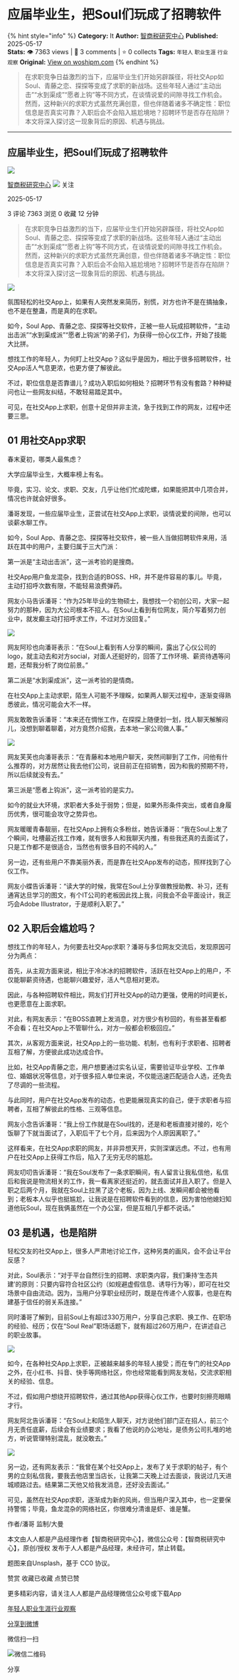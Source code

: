 # 应届毕业生，把Soul们玩成了招聘软件
{% hint style="info" %}
**Category:** It
**Author:** [智商税研究中心](https://www.woshipm.com/u/1385913)
**Published:** 2025-05-17  
**Stats:** 👁️ 7363 views | 💬 3 comments | ⭐ 0 collects
**Tags:** `年轻人` `职业生涯` `行业观察`
**Original:** [View on woshipm.com](https://www.woshipm.com/it/6218059.html)
{% endhint %}
> 在求职竞争日益激烈的当下，应届毕业生们开始另辟蹊径，将社交App如Soul、青藤之恋、探探等变成了求职的新战场。这些年轻人通过“主动出击”“水到渠成”“愿者上钩”等不同方式，在谈情说爱的间隙寻找工作机会。然而，这种新兴的求职方式虽然充满创意，但也伴随着诸多不确定性：职位信息是否真实可靠？入职后会不会陷入尴尬境地？招聘环节是否存在陷阱？本文将深入探讨这一现象背后的原因、机遇与挑战。

---

## 应届毕业生，把Soul们玩成了招聘软件

[![](https://image.woshipm.com/wp-files/2022/01/HGzWQbrb2dnLYMQvr1tF.jpg!/both/72x72)](https://www.woshipm.com/u/1385913)

[智商税研究中心](https://www.woshipm.com/u/1385913) ![](https://static.woshipm.com/tag/1122_1@2x.png) 关注

2025-05-17

3 评论 7363 浏览 0 收藏 12 分钟

> 在求职竞争日益激烈的当下，应届毕业生们开始另辟蹊径，将社交App如Soul、青藤之恋、探探等变成了求职的新战场。这些年轻人通过“主动出击”“水到渠成”“愿者上钩”等不同方式，在谈情说爱的间隙寻找工作机会。然而，这种新兴的求职方式虽然充满创意，但也伴随着诸多不确定性：职位信息是否真实可靠？入职后会不会陷入尴尬境地？招聘环节是否存在陷阱？本文将深入探讨这一现象背后的原因、机遇与挑战。

![](https://image.woshipm.com/2024/10/31/53026ab4-972b-11ef-b0e5-00163e142b65.jpg)

氛围轻松的社交App上，如果有人突然发来简历，别慌，对方也许不是在搞抽象，也不是在整蛊，而是真的在求职。

如今，Soul App、青藤之恋、探探等社交软件，正被一些人玩成招聘软件，“主动出击派”“水到渠成派”“愿者上钩派”的弟子们，为获得一份心仪工作，开始了技能大比拼。

想找工作的年轻人，为何盯上社交App？这似乎是因为，相比于很多招聘软件，社交App活人气息更浓，也更方便了解彼此。

不过，职位信息是否靠谱儿？成功入职后如何相处？招聘环节有没有套路？种种疑问也让一些网友纠结，不敢轻易踏足其中。

可见，在社交App上求职，创意十足但并非主流，急于找到工作的网友，过程中还要三思。

## 01 用社交App求职

春末夏初，哪类人最焦虑？

大学应届毕业生，大概率榜上有名。

毕竟，实习、论文、求职、交友，几乎让他们忙成陀螺，如果能把其中几项合并，情况也许就会好很多。

潘哥发现，一些应届毕业生，正尝试在社交App上求职，谈情说爱的间隙，也可以谈薪水聊工作。

如今，Soul App、青藤之恋、探探等社交软件，被一些人当做招聘软件来用，活跃在其中的用户，主要归属于三大门派：

第一派是“主动出击派”，这一派考验的是搜商。

社交App用户鱼龙混杂，找到合适的BOSS、HR，并不是件容易的事儿。毕竟，主动打招呼次数有限，不能轻易浪费弹药。

网友小马告诉潘哥：“作为25年毕业的生物硕士，我想找一个初创公司，大家一起努力的那种，因为大公司根本不招人。在Soul上看到有位网友，简介写着努力创业中，就发癫主动打招呼求工作，不过对方没回复。”

![](https://image.woshipm.com/2025/05/16/8fe3107c-320e-11f0-821c-00163e09d72f.jpg)

网友阿珍也向潘哥表示：“在Soul上看到有人分享的瞬间，露出了心仪公司的logo，就主动去和对方social，对面人还挺好的，回答了工作环境、薪资待遇等问题，还帮我分析了岗位前景。”

第二派是“水到渠成派”，这一派考验的是情商。

在社交App上主动求职，陌生人可能不予理睬，如果两人聊天过程中，逐渐变得熟悉彼此，情况可能会大不一样。

网友敢敢告诉潘哥：“本来还在惆怅工作，在探探上随便划一划，找人聊天解解闷儿，没想到聊着聊着，对方竟然介绍我，去本地一家公司做人事。”

![](https://image.woshipm.com/2025/05/16/909a7320-320e-11f0-821c-00163e09d72f.jpg)

网友芙芙也向潘哥表示：“在青藤和本地用户聊天，突然间聊到了工作，问他有什么推荐的，对方居然让我去他们公司，说目前正在招销售，因为和我的预期不符，所以后续就没有去。”

第三派是“愿者上钩派”，这一派考验的是实力。

如今的就业大环境，求职者大多处于弱势；但是，如果外形条件突出，或者自身履历优秀，很可能会攻守之势异也。

网友暖暖青春靓丽，在社交App上拥有众多粉丝，她告诉潘哥：“我在Soul上发了个瞬间，吐槽最近找工作难，就有很多人和我聊天内推，有些我还真的去面试了，只是工作都不是很适合，当然也有很多目的不纯的人。”

另一边，还有些用户不靠美丽外表，而是靠在社交App发布的动态，照样找到了心仪工作。

网友小蝶告诉潘哥：“读大学的时候，我常在Soul上分享做教授助教、补习，还有通宵达旦学习的图文，有个IT公司的老板因此找上我，问我会不会平面设计，我正巧会Adobe Illustrator，于是顺利入职了。”

## 02 入职后会尴尬吗？

想找工作的年轻人，为何要去社交App求职？潘哥与多位网友交流后，发现原因可分为两点：

首先，从主观方面来说，相比于冷冰冰的招聘软件，活跃在社交App上的用户，不仅能聊薪资待遇，也能聊兴趣爱好，活人气息相对更浓。

因此，与各种招聘软件相比，网友们打开社交App的动力更强，使用的时间更长，也更愿意在上面求职。

对此，有网友表示：“在BOSS直聘上发消息，对方很少有秒回的，有些甚至看都不会看；在社交App上不管聊什么，对方一般都会积极回应。”

其次，从客观方面来说，社交App上的一些功能、机制，也有利于求职者、招聘者互相了解，方便彼此成功达成合作。

比如，社交App青藤之恋，用户想要通过实名认证，需要验证毕业学校、工作单位、婚姻状况等信息，对于很多招人单位来说，不仅能迅速匹配适合人选，还免去了尽调的一些流程。

与此同时，用户在社交App发布的动态，也更能展现真实的自己，便于求职者与招聘者，互相了解彼此的性格、三观等信息。

网友小念告诉潘哥：“我上份工作就是在Soul找的，还是和老板直接对接的，吃个饭聊了下就当面试了，入职后干了七个月，后来因为个人原因离职了。”

这样看来，在社交App求职的网友，并非异想天开，实则深谋远虑。不过，也有用户在社交App上获得工作后，陷入了无穷无尽的尴尬。

网友叨叨告诉潘哥：“我在Soul发布了一条求职瞬间，有人留言让我私信他，私信后和我说是物流相关的工作，我一看离家还挺近的，就去面试并且入职了。但是入职之后两个月，我就在Soul上拉黑了这个老板，因为上线、发瞬间都会被他看到；老板本人似乎也挺尴尬，让我说是在招聘软件看到的信息，因为害怕他媳妇知道他玩Soul，现在我俩虽然在一个办公室，但是互相几乎都不说话。”

## 03 是机遇，也是陷阱

轻松交友的社交App上，很多人严肃地讨论工作，这种另类的画风，会不会让平台反感？

对此，Soul表示：“对于平台自然衍生的招聘、求职类内容，我们秉持‘生态共建’的原则：只要内容符合社区公约（如规避虚假信息、诱导行为等），即可在社交场景中自由流动。因为，当用户分享职业经历时，既是在传递个人叙事，也是在构建基于信任的弱关系连接。”

同时潘哥了解到，目前Soul上有超过330万用户，分享自己求职、换工作、在职场的经验、经历；仅在“Soul Real”职场话题下，就有超过260万用户，在讲述自己的职业故事。

![](https://image.woshipm.com/2025/05/16/9151a59a-320e-11f0-821c-00163e09d72f.jpg)

如今，在各种社交App上求职，正被越来越多的年轻人接受；而在专门的社交App之外，在小红书、抖音、快手等网络社区，你也经常能看到网友发帖，交流求职相关的经验、信息。

不过，假如用户想绕开招聘软件，通过其他App获得心仪工作，也要时刻擦亮眼睛才行。

网友阿北告诉潘哥：“在Soul上和陌生人聊天，对方说他们部门正在招人，前三个月无责任底薪，后续会有业绩要求；我看了他说的办公地址，是债务公司扎堆的地方，听说管理特别混乱，就没敢去。”

![](https://image.woshipm.com/2025/05/16/920824d2-320e-11f0-821c-00163e09d72f.jpg)

另一边，还有网友表示：“我曾在某个社交App上，发布了关于求职的帖子，有个男的立刻私信我，要我去他店里当店长，让我第二天晚上过去面谈，我说过几天进城顺路过去。结果第二天他又给我发消息，还好没去面试。”

可见，虽然在社交App求职，逐渐成为新的风尚，但当用户深入其中，也一定要保持警惕；毕竟，鱼龙混杂的网络社区，你很难分清谁是虾、谁是蟹。

作者/潘哥 监制/大曼

本文由人人都是产品经理作者【智商税研究中心】，微信公众号：【智商税研究中心】，原创/授权 发布于人人都是产品经理，未经许可，禁止转载。

题图来自Unsplash，基于 CC0 协议。

赞赏 收藏已收藏 点赞已赞

更多精彩内容，请关注人人都是产品经理微信公众号或下载App

[年轻人](https://www.woshipm.com/tag/%e5%b9%b4%e8%bd%bb%e4%ba%ba)[职业生涯](https://www.woshipm.com/tag/%e8%81%8c%e4%b8%9a%e7%94%9f%e6%b6%af)[行业观察](https://www.woshipm.com/tag/%e8%a1%8c%e4%b8%9a%e8%a7%82%e5%af%9f)

[分享到微博](https://service.weibo.com/share/share.php?appkey=2775287854&title=应届毕业生，把Soul们玩成了招聘软件&url=https://www.woshipm.com/it/6218059.html&pic=https://image.woshipm.com/2024/10/31/53026ab4-972b-11ef-b0e5-00163e142b65.jpg)

微信扫一扫

![微信二维码](https://api.pwmqr.com/qrcode/create/?url=https://www.woshipm.com/it/6218059.html)

分享